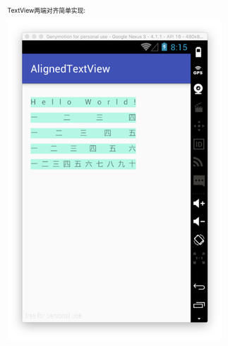 TextView两端对齐简单实现:

<img src="/art/screen_shot.jpg" alt="screenshot" title="screenshot" width="487" height="725" />
